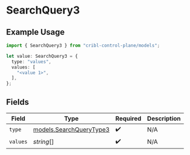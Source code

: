 # SearchQuery3

## Example Usage

```typescript
import { SearchQuery3 } from "cribl-control-plane/models";

let value: SearchQuery3 = {
  type: "values",
  values: [
    "<value 1>",
  ],
};
```

## Fields

| Field                                                    | Type                                                     | Required                                                 | Description                                              |
| -------------------------------------------------------- | -------------------------------------------------------- | -------------------------------------------------------- | -------------------------------------------------------- |
| `type`                                                   | [models.SearchQueryType3](../models/searchquerytype3.md) | :heavy_check_mark:                                       | N/A                                                      |
| `values`                                                 | *string*[]                                               | :heavy_check_mark:                                       | N/A                                                      |